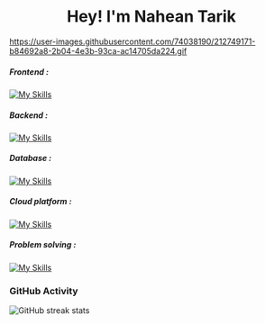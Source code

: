 <h1 align="center">Hey! I'm Nahean Tarik</h1>

https://user-images.githubusercontent.com/74038190/212749171-b84692a8-2b04-4e3b-93ca-ac14705da224.gif

<h5 align="left">Frontend :</h5>

[![My Skills](https://skillicons.dev/icons?i=react,tailwind,nextjs,html,css,js)](https://skillicons.dev)

<h5 align="left">Backend :</h5>

[![My Skills](https://skillicons.dev/icons?i=django,flask)](https://skillicons.dev)

<h5 align="left">Database :</h5>

[![My Skills](https://skillicons.dev/icons?i=mysql,mongodb,sqlite)](https://skillicons.dev)

<h5 align="left">Cloud platform :</h5>

[![My Skills](https://skillicons.dev/icons?i=heroku,firebase)](https://skillicons.dev)

<h5 align="left">Problem solving :</h5>

[![My Skills](https://skillicons.dev/icons?i=c,python,js)](https://skillicons.dev)


<h3 align="left">GitHub Activity</h3>

<!-- ![GitHub stats](https://github-readme-stats.vercel.app/api?username=naheantarik&theme=react&show_icons=true&count_private=true)  -->
![GitHub streak stats](https://streak-stats.demolab.com/?user=naheantarik&theme=react&show_icons=true&count_private=true)

